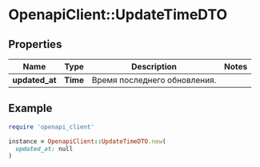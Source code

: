 # OpenapiClient::UpdateTimeDTO

## Properties

| Name | Type | Description | Notes |
| ---- | ---- | ----------- | ----- |
| **updated_at** | **Time** | Время последнего обновления. |  |

## Example

```ruby
require 'openapi_client'

instance = OpenapiClient::UpdateTimeDTO.new(
  updated_at: null
)
```

